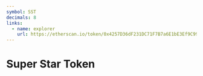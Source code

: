 ```yaml
---
symbol: SST
decimals: 8
links:
  - name: explorer
    url: https://etherscan.io/token/0x4257D36dF231DC71F7B7a6E1bE3Ef9C99B9181fD
---
```


# Super Star Token
